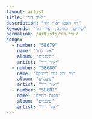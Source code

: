 ```yaml
---
layout: artist
title: "יאיר דוד"
description: "דף האמן יאיר דוד"
keywords: "שירים, מוזיקה, יאיר דוד"
permalink: /artists/יאיר-דוד/
songs:
  - number: "58679"
    name: "אור גדול"
    album: "סינגלים"
    artist: "יאיר דוד"
  - number: "58680"
    name: "מי יכול נגדי רימיקס"
    album: "סינגלים"
    artist: "יאיר דוד"
  - number: "58681"
    name: "פסגת החיים"
    album: "סינגלים"
    artist: "יאיר דוד"
---
```


